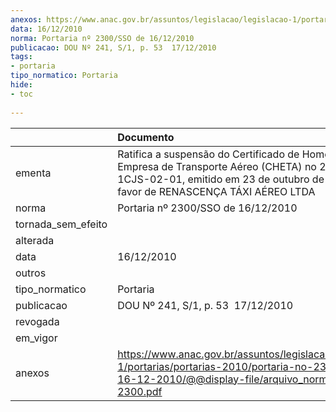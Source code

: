 ```yaml
---
anexos: https://www.anac.gov.br/assuntos/legislacao/legislacao-1/portarias/portarias-2010/portaria-no-2300-sso-de-16-12-2010/@@display-file/arquivo_norma/PA2010-2300.pdf
data: 16/12/2010
norma: Portaria nº 2300/SSO de 16/12/2010
publicacao: DOU Nº 241, S/1, p. 53  17/12/2010
tags:
- portaria
tipo_normatico: Portaria
hide: 
- toc 
 
---
```


|                    | Documento                                                                                                                                                                                 |
|:-------------------|:------------------------------------------------------------------------------------------------------------------------------------------------------------------------------------------|
| ementa             | Ratifica a suspensão do Certificado de Homologação de Empresa de Transporte Aéreo (CHETA) no 2004-06-1CJS-02-01, emitido em 23 de outubro de 2009, em favor de RENASCENÇA TÁXI AÉREO LTDA |
| norma              | Portaria nº 2300/SSO de 16/12/2010                                                                                                                                                        |
| tornada_sem_efeito |                                                                                                                                                                                           |
| alterada           |                                                                                                                                                                                           |
| data               | 16/12/2010                                                                                                                                                                                |
| outros             |                                                                                                                                                                                           |
| tipo_normatico     | Portaria                                                                                                                                                                                  |
| publicacao         | DOU Nº 241, S/1, p. 53  17/12/2010                                                                                                                                                        |
| revogada           |                                                                                                                                                                                           |
| em_vigor           |                                                                                                                                                                                           |
| anexos             | https://www.anac.gov.br/assuntos/legislacao/legislacao-1/portarias/portarias-2010/portaria-no-2300-sso-de-16-12-2010/@@display-file/arquivo_norma/PA2010-2300.pdf                         |